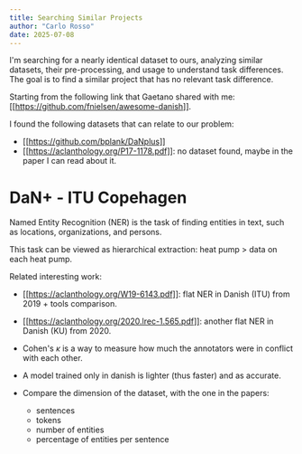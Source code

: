 ```yaml
---
title: Searching Similar Projects
author: "Carlo Rosso"
date: 2025-07-08
---
```


I'm searching for a nearly identical dataset to ours, analyzing similar 
datasets, their pre-processing, and usage to understand task differences.
The goal is to find a similar project that has no relevant task difference.

Starting from the following link that Gaetano shared with me:
[[https://github.com/fnielsen/awesome-danish]].

I found the following datasets that can relate to our problem:

- [[https://github.com/bplank/DaNplus]]
- [[https://aclanthology.org/P17-1178.pdf]]: no dataset found, maybe in the
  paper I can read about it.

# DaN+ - ITU Copehagen

Named Entity Recognition (NER) is the task of finding entities in text, such as
locations, organizations, and persons.

This task can be viewed as hierarchical extraction: heat pump > data on each
heat pump.

Related interesting work:
- [[https://aclanthology.org/W19-6143.pdf]]: flat NER in Danish (ITU) from 2019 +
  tools comparison.
- [[https://aclanthology.org/2020.lrec-1.565.pdf]]: another flat NER in Danish
  (KU) from 2020.

- Cohen's $\kappa$ is a way to measure how much the annotators were in conflict
  with each other.
- A model trained only in danish is lighter (thus faster) and as accurate.
- Compare the dimension of the dataset, with the one in the papers:
    - sentences
    - tokens
    - number of entities
    - percentage of entities per sentence
